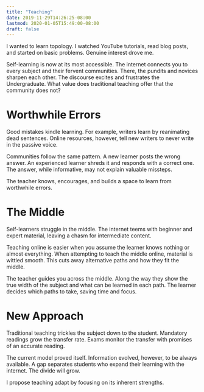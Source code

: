 ```yaml
---
title: "Teaching"
date: 2019-11-29T14:26:25-08:00
lastmod: 2020-01-05T15:49:00-08:00
draft: false
---
```


I wanted to learn topology. I watched YouTube tutorials, read blog posts, and started on basic problems. Genuine interest drove me.

Self-learning is now at its most accessible. The internet connects you to every subject and their fervent communities. There, the pundits and novices sharpen each other. The discourse excites and frustrates the Undergraduate. What value does traditional teaching offer that the community does not?

# Worthwhile Errors
Good mistakes kindle learning. For example, writers learn by reanimating dead sentences. Online resources, however, tell new writers to never write in the passive voice. 

Communities follow the same pattern. A new learner posts the wrong answer. An experienced learner shreds it and responds with a correct one. The answer, while informative, may not explain valuable missteps.

The teacher knows, encourages, and builds a space to learn from worthwhile errors.

# The Middle
Self-learners struggle in the middle. The internet teems with beginner and expert material, leaving a chasm for intermediate content. 

Teaching online is easier when you assume the learner knows nothing or almost everything. When attempting to teach the middle online, material is wittled smooth. This cuts away alternative paths and how they fit the middle.

The teacher guides you across the middle. Along the way they show the true width of the subject and what can be learned in each path. The learner decides which paths to take, saving time and focus.

# New Approach
Traditional teaching trickles the subject down to the student. Mandatory readings grow the transfer rate. Exams monitor the transfer with promises of an accurate reading.

The current model proved itself. Information evolved, however, to be always available. A gap separates students who expand their learning with the internet. The divide will grow.

I propose teaching adapt by focusing on its inherent strengths.
